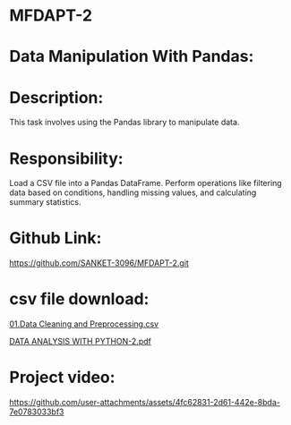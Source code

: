 # MFDAPT-2

# Data Manipulation With Pandas:

# Description:
This task involves using the Pandas library to manipulate data.

# Responsibility:
Load a CSV file into a Pandas DataFrame.
Perform operations like filtering data based on conditions, handling missing values, and calculating summary statistics.

# Github Link:
https://github.com/SANKET-3096/MFDAPT-2.git

# csv file download:
[01.Data Cleaning and Preprocessing.csv](https://github.com/user-attachments/files/16647594/01.Data.Cleaning.and.Preprocessing.csv)

[DATA ANALYSIS WITH PYTHON-2.pdf](https://github.com/user-attachments/files/16647595/DATA.ANALYSIS.WITH.PYTHON-2.pdf)

# Project video:

https://github.com/user-attachments/assets/4fc62831-2d61-442e-8bda-7e0783033bf3
